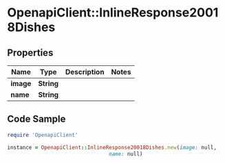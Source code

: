 # OpenapiClient::InlineResponse20018Dishes

## Properties

Name | Type | Description | Notes
------------ | ------------- | ------------- | -------------
**image** | **String** |  | 
**name** | **String** |  | 

## Code Sample

```ruby
require 'OpenapiClient'

instance = OpenapiClient::InlineResponse20018Dishes.new(image: null,
                                 name: null)
```


